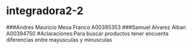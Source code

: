 # integradora2-2
###Andres Mauricio Mesa Franco A00395353
###Samuel Alvarez Alban A00394750
#Aclaraciones:Para buscar productos tener encuenta diferencias entre mayusculas y minusculas
